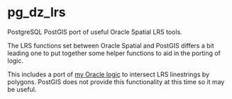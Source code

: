 # pg_dz_lrs
PostgreSQL PostGIS port of useful Oracle Spatial LRS tools.

The LRS functions set between Oracle Spatial and PostGIS differs a bit leading one to put together some helper functions to aid in the porting of logic.

This includes a port of [my Oracle logic](https://github.com/pauldzy/DZ_LRS/blob/56aa64711f271905b2a84df5965093cc62ad46a4/Packages/DZ_LRS_MAIN.pks#L105) to intersect LRS linestrings by polygons.  PostGIS does not provide this functionality at this time so it may be useful.
